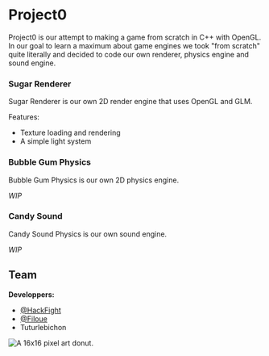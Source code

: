 # Project0
Project0 is our attempt to making a game from scratch in C++ with OpenGL.
In our goal to learn a maximum about game engines we took "from scratch"
quite literally and decided to code our own renderer, physics engine and
sound engine.

### Sugar Renderer
Sugar Renderer is our own 2D render engine that uses OpenGL and GLM.

Features:
- Texture loading and rendering
- A simple light system

### Bubble Gum Physics
Bubble Gum Physics is our own 2D physics engine.

*WIP*

### Candy Sound
Candy Sound Physics is our own sound engine.

*WIP*

## Team

**Developpers:**
- [@HackFight](https://github.com/HackFight)
- [@Filoue](https://github.com/Filoue)
- Tuturlebichon

![A 16x16 pixel art donut.](https://i.ibb.co/3YLHgPz/Donut-1-png.png)
